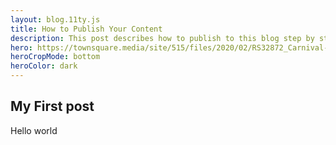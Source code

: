 ```yaml
---
layout: blog.11ty.js
title: How to Publish Your Content
description: This post describes how to publish to this blog step by step
hero: https://townsquare.media/site/515/files/2020/02/RS32872_Carnival-202752.jpg?w=980&q=75
heroCropMode: bottom
heroColor: dark
---
```


## My First post

Hello world
